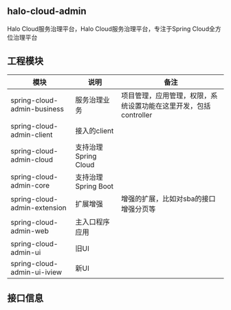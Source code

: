 ## halo-cloud-admin
Halo Cloud服务治理平台，Halo Cloud服务治理平台，专注于Spring Cloud全方位治理平台


## 工程模块

| 模块 | 说明 | 备注 |
| --- | --- | --- |
| spring-cloud-admin-business | 服务治理业务 | 项目管理，应用管理，权限，系统设置功能在这里开发，包括controller |
| spring-cloud-admin-client | 接入的client |  |
| spring-cloud-admin-cloud | 支持治理Spring Cloud |  |
| spring-cloud-admin-core | 支持治理Spring Boot |  |
| spring-cloud-admin-extension | 扩展增强 | 增强的扩展，比如对sba的接口增强分页等 |
| spring-cloud-admin-web | 主入口程序应用 |  |
| spring-cloud-admin-ui | 旧UI |  |
| spring-cloud-admin-ui-iview | 新UI |  |

## 接口信息





